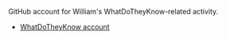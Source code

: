 GitHub account for William's WhatDoTheyKnow-related activity.
- [WhatDoTheyKnow account](https://www.whatdotheyknow.com/user/william_fitzpatrick)
